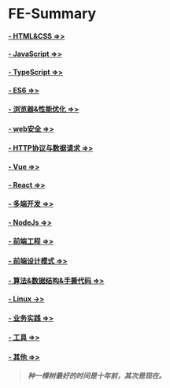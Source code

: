 # FE-Summary

#### [- HTML&CSS =>>](./HTML&CSS/README.md)

#### [- JavaScript =>>](./JavaScript/README.md)

#### [- TypeScript =>>](./TypeScript/README.md)

#### [- ES6 =>>](./ES6/README.md)

#### [- 浏览器&性能优化 =>>](./浏览器&性能优化/README.md)

#### [- web安全 =>>](./web安全/README.md)

#### [- HTTP协议与数据请求 =>>](./HTTP/README.md)

#### [- Vue =>>](./Vue/README.md)

#### [- React =>>](./React/README.md)

#### [- 多端开发 =>>](./多端开发/README.md)

#### [- NodeJs =>>](./NodeJs/README.md)

#### [- 前端工程 =>>](./前端工程/README.md)

#### [- 前端设计模式 =>>](./设计模式/README.md)

#### [- 算法&数据结构&手撕代码 =>>](./算法&数据结构&手撕代码/README.md)

#### [- Linux ->>](./Linux/README.md)

#### [- 业务实践 =>>](./业务实践/README.md)

#### [- 工具 =>>](./工具/README.md)

#### [- 其他 =>>](./Others/README.md)

> ***种一棵树最好的时间是十年前，其次是现在。***